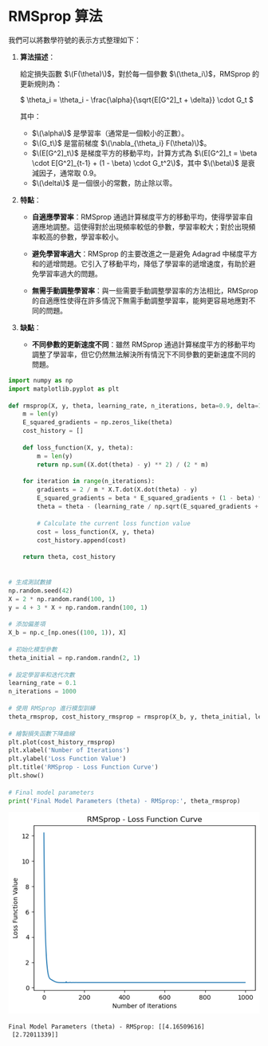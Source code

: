 # RMSprop 算法

我們可以將數學符號的表示方式整理如下：

1. **算法描述**：

   給定損失函數 $\(F(\theta)\)$，對於每一個參數 $\(\theta_i\)$，RMSprop 的更新規則為：

   $
   \theta_i = \theta_i - \frac{\alpha}{\sqrt{E[G^2]_t + \delta}} \cdot G_t
   $

   其中：
   - $\(\alpha\)$ 是學習率（通常是一個較小的正數）。
   - $\(G_t\)$ 是當前梯度 $\(\nabla_{\theta_i} F(\theta)\)$。
   - $\(E[G^2]_t\)$ 是梯度平方的移動平均，計算方式為 $\(E[G^2]_t = \beta \cdot E[G^2]_{t-1} + (1 - \beta) \cdot G_t^2\)$，其中 $\(\beta\)$ 是衰減因子，通常取 0.9。
   - $\(\delta\)$ 是一個很小的常數，防止除以零。

2. **特點**：

   - **自適應學習率**：RMSprop 通過計算梯度平方的移動平均，使得學習率自適應地調整。這使得對於出現頻率較低的參數，學習率較大；對於出現頻率較高的參數，學習率較小。

   - **避免學習率過大**：RMSprop 的主要改進之一是避免 Adagrad 中梯度平方和的遞增問題。它引入了移動平均，降低了學習率的遞增速度，有助於避免學習率過大的問題。

   - **無需手動調整學習率**：與一些需要手動調整學習率的方法相比，RMSprop 的自適應性使得在許多情況下無需手動調整學習率，能夠更容易地應對不同的問題。

3. **缺點**：

   - **不同參數的更新速度不同**：雖然 RMSprop 通過計算梯度平方的移動平均調整了學習率，但它仍然無法解決所有情況下不同參數的更新速度不同的問題。


```python
import numpy as np
import matplotlib.pyplot as plt

def rmsprop(X, y, theta, learning_rate, n_iterations, beta=0.9, delta=1e-8):
    m = len(y)
    E_squared_gradients = np.zeros_like(theta)
    cost_history = []

    def loss_function(X, y, theta):
        m = len(y)
        return np.sum((X.dot(theta) - y) ** 2) / (2 * m)

    for iteration in range(n_iterations):
        gradients = 2 / m * X.T.dot(X.dot(theta) - y)
        E_squared_gradients = beta * E_squared_gradients + (1 - beta) * gradients**2
        theta = theta - (learning_rate / np.sqrt(E_squared_gradients + delta)) * gradients

        # Calculate the current loss function value
        cost = loss_function(X, y, theta)
        cost_history.append(cost)

    return theta, cost_history


# 生成測試數據
np.random.seed(42)
X = 2 * np.random.rand(100, 1)
y = 4 + 3 * X + np.random.randn(100, 1)

# 添加偏差項
X_b = np.c_[np.ones((100, 1)), X]

# 初始化模型參數
theta_initial = np.random.randn(2, 1)

# 設定學習率和迭代次數
learning_rate = 0.1
n_iterations = 1000

# 使用 RMSprop 進行模型訓練
theta_rmsprop, cost_history_rmsprop = rmsprop(X_b, y, theta_initial, learning_rate, n_iterations)

# 繪製損失函數下降曲線
plt.plot(cost_history_rmsprop)
plt.xlabel('Number of Iterations')
plt.ylabel('Loss Function Value')
plt.title('RMSprop - Loss Function Curve')
plt.show()

# Final model parameters
print('Final Model Parameters (theta) - RMSprop:', theta_rmsprop)


```


    
![png](output_1_0.png)
    


    Final Model Parameters (theta) - RMSprop: [[4.16509616]
     [2.72011339]]
    


```python

```
